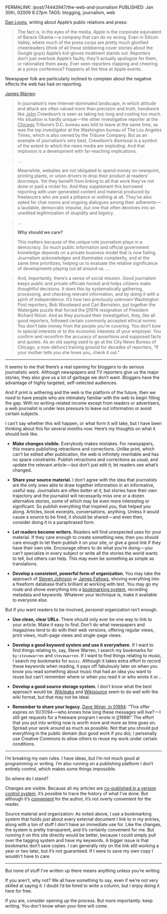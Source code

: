 PERMALINK: /post/74443947/the-web-and-journalism
PUBLISHED: Jan 30th, 02009 8:27pm
TAGS: blogging, journalism, web

[<span class='person'>Dan Lyons</span>][dl], writing about
<span class='organization'>Apple</span>’s public relations and press:

 [dl]: http://www.newsweek.com/id/179825/output/print "‘Rotten Reporting’"

> The fact is, in the eyes of the media, Apple is the corporate equivalent of
> <span class='person'>Barack Obama</span> — a company that can do no wrong.
> Even in Silicon Valley, where much of the press corps are pretty much
> glorified cheerleaders (think of all those slobbering cover stories about the
> <span class='organization'>Google</span> guys) Apple’s kid-gloves treatment
> stands out. Reporters don’t just overlook Apple’s faults; they'll actually
> apologize for them, or rationalize them away. Ever seen reporters clapping
> and cheering at a press conference? Happens all the time at Apple events.

Newspaper folk are particularly inclined to complain about the negative effects
the web has had on reporting.

[James Warren][jw]:

 [jw]: http://www.theatlantic.com/doc/print/200901u/fate-of-newspaper-journalism "‘When No News is Bad News’"

> In journalism’s new Internet-dominated landscape, in which attitude and
> attack are often valued more than precision and truth, handiwork like
> <span class='person'><ins>John</ins> Crewdson</span>’s is seen as taking too
> long and costing too much. His situation is hardly unique — the other
> investigative reporter at the
> <span class='newspaper'><ins>Chicago</ins> Tribune</span>’s
> <abbr class='smallcaps'>D.C.</abbr> bureau was told to leave at the same
> time, as was the top investigator at the Washington bureau of
> The <span class='newspaper'>Los Angeles Times</span>, which is also owned by
> the <span class='organization'>Tribune Company</span>. But as an example of
> journalism’s very best, Crewdson’s dismissal is a symbol of the extent to
> which the news media are imploding. And that implosion is a development with
> far-reaching implications.

> …

> Meanwhile, websites are not obligated to spend money on newsprint, printing
> plants, or union drivers to drop their product at readers’ doorsteps. Yet
> they benefit from linking to all that work they’ve not done or paid a nickel
> for. And they supplement this borrowed reporting with user-generated content
> and material produced by freelancers who are paid a pittance or nothing at
> all. They’ve also opted for chat rooms and ongoing dialogues among their
> adherents — a laudable, democratic impulse, but one that often devolves into
> an unedited legitimization of stupidity and bigotry.

> …

> **Why should we care?**

> This matters because of the unique role journalism plays in a democracy. So
> much public information and official government knowledge depends on a
> private business model that is now failing. Journalism acknowledges and
> illuminates complexity, and at the same time prioritizes, helping us to
> evaluate the relative significance of developments playing out all around us.
> …

> And, importantly, there’s a sense of social mission. Good journalism keeps
> public and private officials honest and helps citizens make thoughtful
> decisions. It does this by systematically gathering, processing, and checking
> relevant information, and by doing it with a spirit of independence. It’s how
> two previously unknown <span class='newspaper'>Washington Post</span>
> reporters, <span class='person'>Bob Woodward</span> and
> <span class='person'>Carl Bernstein</span>, put together the Watergate puzzle
> that forced the <ins>0</ins>1974 resignation of President
> <span class='person'>Richard Nixon</span>. And as they pursued their
> investigation, they, like all good reporters, followed certain commonly
> accepted ethical norms: You don’t take money from the people you’re covering.
> You don’t bow to special interests or to the economic interests of your
> employer. You confirm and reconfirm the accuracy of assertions and supposed
> facts and quotes. As an old saying used to go at the City News Bureau of
> Chicago, a now-defunct training ground for decades of reporters, “If your
> mother tells you she loves you, check it out.”

* * *

It seems to me that there’s a real opening for bloggers to do serious
journalistic work. Although newspapers and <abbr class='smallcaps'>TV</abbr>
reporters give us the major stories, they also give us a lot of garbage we
don’t want. Bloggers have the advantage of highly targeted, self-selected
audiences.

And if print is withering and the web is the platform of the future, then we
*need* to have people who are intimately familiar with the web to begin filling
the gap. With no writing-related income except from readers or advertisers, a
web journalist is under less pressure to leave out information or avoid certain
subjects.

I can’t say whether this will happen, or what form it will take, but I have
been thinking about this for several months now. Here’s my thoughts on what it
should look like.

* **Make changes visible.** Everybody makes mistakes. For newspapers,
this means publishing retractions and corrections. Unlike print, which can’t be
edited after publication, the web is infinitely rewritable and has no space
constraints. Publish retractions and corrections as usual, and update the
relevant article — but don’t just edit it; let readers see what’s changed.

* **Share your source material.** I don’t agree with the idea that journalists
are the only ones able to draw together information in an informative, useful
way. Journalists are often *better* at it, but stories have their own
trajectory and the journalist will necessarily miss one or a dozen alternative
stories, some of which may be even more interesting or significant. So publish
everything that inspired you, that helped you along. Articles, book excerpts,
conversations, anything. Unless it would cause a source to be fired, it should
be shared — and even then, consider doing it in a paraphrased form.

* **Let readers become writers.** Readers will find unexpected uses for your
material. If they care enough to create something new, then you should care
enough to let them publish it on your site, or give a good link if they have
their own site. Encourage others to do what you’re doing — you can’t specialize
in every subject or write all the stories the world wants to tell, but others
can help. This may even be something as simple as translations.

* **Develop a consistent, powerful form of organization.** You may take
the approach of [<span class='person'>Steven Johnson</span>][sj] or
[<span class='person'>James Fallows</span>][jf], shoving everything into a
freeform database that’s brilliant at working with text. You may go my route
and shove everything into a [bookmarking system][db], recording metadata and
keywords. Whatever your technique is, make it available to everyone else.

 [db]: http://delicious.com/stilist/ "My bookmarks"
 [jf]: http://bobnewell.net/agenda/atlantic.txt.html "James Fallows writes about Lotus Agenda"
 [sj]: http://boingboing.net/2009/01/27/diy-how-to-write-a-b.html "‘DIY: How to write a book’"

But if you want readers to be involved, *personal* organization isn’t enough.

* **Use clean, clear <abbr class='smallcaps'>URL</abbr>s.** There should only
ever be one way to link to your article. Make it easy to find. Don’t do what
newspapers and magazines tend to do with their web versions, offering regular
views, print views, multi-page views and single-page views.

* **Develop a good keyword system and use it everywhere.** If I want to find
things relating to, say, Steve Warren, I search my bookmarks for
`by:stevewarren` and `stevewarren`. If I want to find things relating to
music, I search my bookmarks for `music`. Although it takes extra
effort to record these keywords when reading, it pays off fabulously later on
when you know you read something about music that had an idea you want to
reuse but can’t remember where or when you read it or who wrote it or…

* **Develop a good source storage system.** I don’t know what the best approach
would be. [Wikileaks][wl] and [Wikisource][ws] seem to do well with the wiki
format, but that may not be ideal.

 [wl]: http://wikileaks.org/
 [ws]: http://en.wikisource.org/wiki/Main_Page

* **Remember to share your legacy.** [Dave Winer, in 01994][dw]: <q>This offer
expires on 10/31/94 — who knows how long these messages will live? — I still
get requests for a freeware program I wrote in <ins>0</ins>1988!</q> The effort
that you put into writing now is worth more and more as time goes on. Spread
your work around as much as possible. Not that you should put everything in the
public domain (but good work if you do); I personally use Creative Commons to
allow others to reuse my work under certain conditions.

 [dw]:http://scripting.com/davenet/1994/10/22/scriptingtheinternet.html

* * *

I’m breaking my own rules. I have ideas, but I’m not much good at programming
or writing. I’m also running on a publishing platform I don’t entirely control,
which makes some things impossible.

So where do I stand?

Changes are visible. Because all my articles are [co-published in a version
control system][gh], it’s possible to trace the history of what I’ve done. But
although it’s [convenient][bs] for the author, it’s not overly convenient for
the reader.

 [bs]: http://inessential.com/2009/01/30/new_publishing_system_tour_of_my_head "‘New publishing system/tour of my head’"
 [gh]: http://ratafia.info/post/69457109/posts-now-simulcast-at-github

Source material and organization: As noted above, I use a bookmarking system
that holds just about every external document I link to in my entries, along
with a ton of stuff I don’t have an immediate use for. Like the changes, the
system is pretty transparent, and it’s certainly convenient for me. But running
it on this site directly would be better, because I could simply pull over the
tagging system and have my keywords. A bigger issue is that bookmarks don’t
save copies. I can generally rely on the link still working a year or two
later, but it’s not guaranteed. If I were to save my own copy I wouldn’t have
to care.

* * *

But none of stuff I’ve written up there means anything unless you’re writing.

If you aren’t, why not? We all have something to say, even if we’re not very
skilled at saying it. I doubt I’d be hired to write a column, but I enjoy doing
it here for free.

If you are, consider opening up the process. But more importantly: keep
writing. You don’t know when your time will come.
